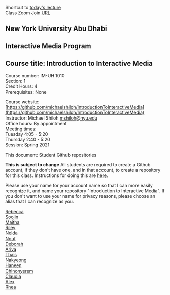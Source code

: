 Shortcut to [today's lecture](lectureNotes.md/#todays-lecture)    
Class Zoom Join [URL](https://nyu.zoom.us/j/91294673706)  

## New York University Abu Dhabi    
## Interactive Media Program    
## Course title: Introduction to Interactive Media  
Course number: IM-UH 1010   
Section: 1    
Credit Hours: 4         
Prerequisites: None       

Course website: [https://github.com/michaelshiloh/IntroductionToInteractiveMedia](https://github.com/michaelshiloh/IntroductionToInteractiveMedia)      
Instructor: Michael Shiloh mshiloh@nyu.edu    
Office hours: By appointment  
Meeting times:        
Tuesday 4:05 - 5:20  
Thursday 2:40 - 5:20  
Session: Spring 2021       

This document: Student Github repositories

**This is subject to change**
All students are required to create a Github account, if they don't have one,
and in that account, to create a repository for this class. Instructions for
doing this are
[here](https://github.com/michaelshiloh/resourcesForClasses#github-resources).

Please use your name for your account name so that I can more easily recognize
it, and name your repository "Introduction to Interactive Media". If you don't
want to use your name for privacy reasons, please choose an alias that I can
recognize as you.

[Rebecca](https://github.com/rebecca1230/IntrotoIM)  
[Soojin](https://github.com/Soojin-Lee0819/IntrotoIM)  
[Maitha](https://github.com/maithaalghfeli/IntroToInteractiveMedia)  
[Riley](https://github.com/RilleyHa/Introduction-to-Interactive-Media)  
[Nelda](https://github.com/neldajohn/INTRO_TO_IM)  
[Nouf](https://github.com/NoufAlnuaimi/IntrotoIM)  
[Deborah](https://github.com/deborah-74/IntrotoIM)  
[Ariya](https://github.com/ariyachlt/Intro_IM)   
[Thais]( https://github.com/ThaisAlvarenga/IntroToIM)  
[Nakyeong](https://github.com/nakyeongahn/IntrotoIM)  
[Haneen](https://github.com/haneenfathy)  
[Chinonyerem](https://github.com/ChinoUkaegbu/IntrotoIM)  
[Claudia](https://github.com/clauneumannv/introtoim)  
[Alex](https://github.com/fyk211/Intro-to-IM)  
[Rhea](https://github.com/Rhea-Braithwaite/IntrotoIM.git)  
